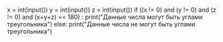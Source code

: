 x = int(input())
y = int(input())
z = int(input())
if ((x != 0) and (y != 0) and (z != 0) and (x+y+z) == 180) :
    print("Данные числа могут быть углами треугольника")
else:
    print("Данные числа не могут быть углами треугольника")
